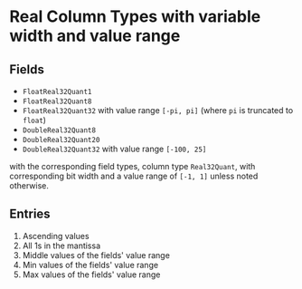 # Real Column Types with variable width and value range

## Fields

 * `FloatReal32Quant1`
 * `FloatReal32Quant8`
 * `FloatReal32Quant32` with value range `[-pi, pi]` (where `pi` is truncated to `float`)
 * `DoubleReal32Quant8`
 * `DoubleReal32Quant20`
 * `DoubleReal32Quant32` with value range `[-100, 25]`

with the corresponding field types, column type `Real32Quant`, with corresponding bit width
and a value range of `[-1, 1]` unless noted otherwise.

## Entries

1. Ascending values
2. All 1s in the mantissa
3. Middle values of the fields' value range
4. Min values of the fields' value range
5. Max values of the fields' value range
